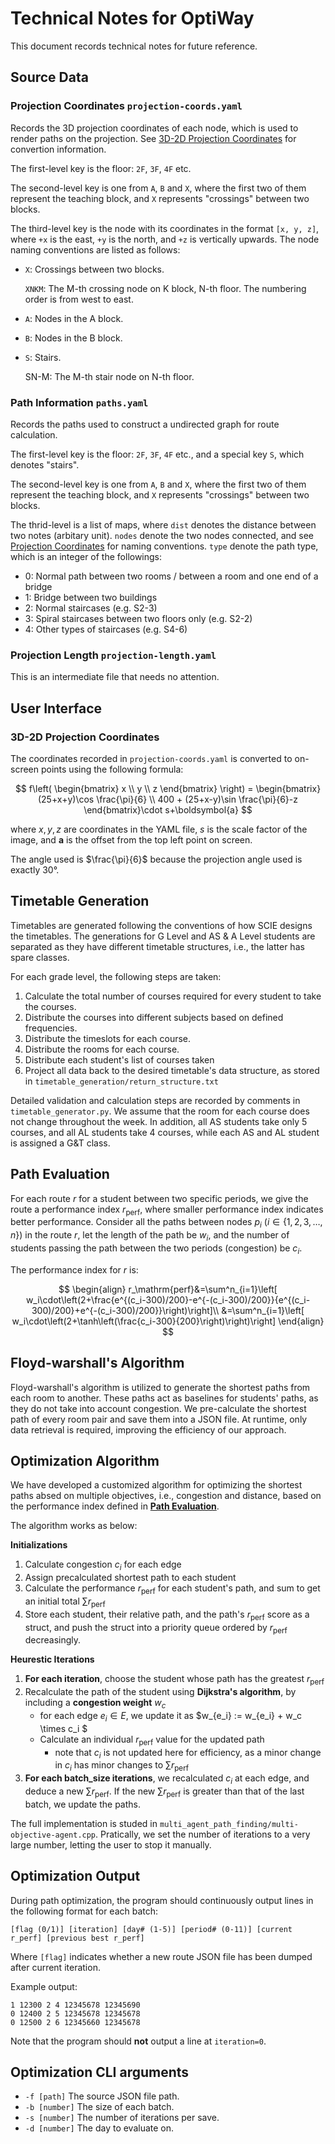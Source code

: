 # Technical Notes for OptiWay

This document records technical notes for future reference.

## Source Data

### Projection Coordinates `projection-coords.yaml`

Records the 3D projection coordinates of each node, which is used to render paths on the projection. See [3D-2D Projection Coordinates](#3d-2d-projection-coordinates) for convertion information.

The first-level key is the floor: `2F`, `3F`, `4F` etc.

The second-level key is one from `A`, `B` and `X`, where the first two of them represent the teaching block, and `X` represents "crossings" between two blocks.

The third-level key is the node with its coordinates in the format `[x, y, z]`, where `+x` is the east, `+y` is the north, and `+z` is vertically upwards. The node naming conventions are listed as follows:
- `X`: Crossings between two blocks.
 
    `XNKM`: The M-th crossing node on K block, N-th floor. The numbering order is from west to east.
- `A`: Nodes in the A block.
- `B`: Nodes in the B block.
- `S`: Stairs.

  SN-M: The M-th stair node on N-th floor.

### Path Information `paths.yaml`

Records the paths used to construct a undirected graph for route calculation.

The first-level key is the floor: `2F`, `3F`, `4F` etc., and a special key `S`, which denotes "stairs".

The second-level key is one from `A`, `B` and `X`, where the first two of them represent the teaching block, and `X` represents "crossings" between two blocks.

The thrid-level is a list of maps, where `dist` denotes the distance between two notes (arbitary unit). `nodes` denote the two nodes connected, and see [Projection Coordinates](#projection-coordinates-projection-coordsyaml) for naming conventions. `type` denote the path type, which is an integer of the followings:

- 0: Normal path between two rooms / between a room and one end of a bridge
- 1: Bridge between two buildings
- 2: Normal staircases (e.g. S2-3)
- 3: Spiral staircases between two floors only (e.g. S2-2)
- 4: Other types of staircases (e.g. S4-6)

### Projection Length `projection-length.yaml`

This is an intermediate file that needs no attention.

## User Interface

### 3D-2D Projection Coordinates

The coordinates recorded in `projection-coords.yaml` is converted to on-screen points using the following formula:

$$
f\left( \begin{bmatrix}
x \\
y \\
z
\end{bmatrix} \right) = \begin{bmatrix}
(25+x+y)\cos \frac{\pi}{6} \\
400 + (25+x-y)\sin \frac{\pi}{6}-z
\end{bmatrix}\cdot s+\boldsymbol{a}
$$

where $x, y, z$ are coordinates in the YAML file, $s$ is the scale factor of the image, and $\boldsymbol{a}$ is the offset from the top left point on screen.

The angle used is $\frac{\pi}{6}$ because the projection angle used is exactly $30°$.

## Timetable Generation

Timetables are generated following the conventions of how SCIE designs the timetables. The generations for G Level and AS & A Level students are separated as they have different timetable structures, i.e., the latter has spare classes.

For each grade level, the following steps are taken:
1. Calculate the total number of courses required for every student to take the courses.
2. Distribute the courses into different subjects based on defined frequencies.
3. Distribute the timeslots for each course.
4. Distribute the rooms for each course.
5. Distribute each student's list of courses taken
6. Project all data back to the desired timetable's data structure, as stored in `timetable_generation/return_structure.txt`

Detailed validation and calculation steps are recorded by comments in `timetable_generator.py`. We assume that the room for each course does not change throughout the week. In addition, all AS students take only 5 courses, and all AL students take 4 courses, while each AS and AL student is assigned a G&T class.


## Path Evaluation

For each route $r$ for a student between two specific periods, we give the route a performance index $r_\mathrm{perf}$, where smaller performance index indicates better performance. Consider all the paths between nodes $p_i\ (i\in\{1, 2, 3, \dots, n\})$ in the route $r$, let the length of the path be $w_i$, and the number of students passing the path between the two periods (congestion) be $c_i$.

The performance index for $r$ is:

$$
\begin{align}
r_\mathrm{perf}&=\sum^n_{i=1}\left[ w_i\cdot\left(2+\frac{e^{(c_i-300)/200}-e^{-(c_i-300)/200}}{e^{(c_i-300)/200}+e^{-(c_i-300)/200}}\right)\right]\\
&=\sum^n_{i=1}\left[ w_i\cdot\left(2+\tanh\left(\frac{c_i-300}{200}\right)\right)\right]
\end{align}
$$

## Floyd-warshall's Algorithm

Floyd-warshall's algorithm is utilized to generate the shortest paths from each room to another. These paths act as baselines for students' paths, as they do not take into account congestion. We pre-calculate the shortest path of every room pair and save them into a JSON file. At runtime, only data retrieval is required, improving the efficiency of our approach.


## Optimization Algorithm

We have developed a customized algorithm for optimizing the shortest paths absed on multiple objectives, i.e., congestion and distance, based on the performance index defined in [**Path Evaluation**](#path-evaluation). 

The algorithm works as below:

 **Initializations**
 
1. Calculate congestion $c_i$ for each edge
2. Assign precalculated shortest path to each student
3. Calculate the performance $r_\text{perf}$ for each student's path, and sum to get an initial total $\sum r_\text{perf}$
4. Store each student, their relative path, and the path's $r_\text{perf}$ score as a struct, and push the struct into a priority queue ordered by $r_\text{perf}$ decreasingly.

**Heurestic Iterations**

1. **For each iteration**, choose the student whose path has the greatest $r_\text{perf}$ 
2.  Recalculate the path of the student using **Dijkstra's algorithm**, by including a **congestion weight** $w_c$
    - for each edge $e_i \in E$, we update it as $w_{e_i} := w_{e_i} + w_c \times c_i  $
    - Calculate an individual $r_\text{perf}$ value for the updated path
      - note that $c_i$ is not updated here for efficiency, as a minor change in $c_i$ has minor changes to $\sum r_\text{perf}$
3. **For each batch_size iterations**, we recalculated $c_i$ at each edge, and deduce a new $\sum r_\text{perf}$. If the new $\sum r_\text{perf}$ is greater than that of the last batch, we update the paths.

The full implementation is studed in `multi_agent_path_finding/multi-objective-agent.cpp`. Pratically, we set the number of iterations to a very large number, letting the user to stop it manually.

## Optimization Output

During path optimization, the program should continuously output lines in the following format for each batch:

```
[flag (0/1)] [iteration] [day# (1-5)] [period# (0-11)] [current r_perf] [previous best r_perf]
```

Where `[flag]` indicates whether a new route JSON file has been dumped after current iteration.

Example output:
```
1 12300 2 4 12345678 12345690
0 12400 2 5 12345678 12345678
0 12500 2 6 12345660 12345678
```

Note that the program should **not** output a line at `iteration=0`.

## Optimization CLI arguments

- `-f [path]` The source JSON file path.
- `-b [number]` The size of each batch.
- `-s [number]` The number of iterations per save.
- `-d [number]` The day to evaluate on.
